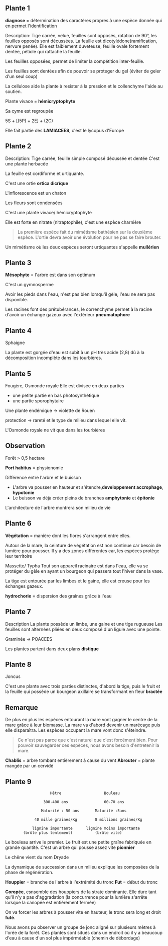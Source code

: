 ## Plante 1

**diagnose** = détermination des caractères propres à une espèce donnée qui en permet l'identification

Description:
Tige carrée, velue, feuilles sont opposés, rotation de 90°, les feuilles opposés sont décussées. 
La feuille est dicotylédone(ramification, nervure penée). Elle est faiblement duveteuse, feuille ovale fortement dentée, pétiole qui rattache la feuille.

Les feuilles opposées, permet de limiter la compétition inter-feuille.

Les feuilles sont dentées afin de pouvoir se proteger du gel (éviter de geler d'un seul coup) 

La cellulose aide la plante à resister à la pression et le collenchyme l'aide au soutien.

Plante vivace = **hémicryptophyte**

Sa cyme est regroupée

5S + [(5P) + 2E] + (2C)

Elle fait partie des **LAMIACEES**, c'est le lycopus d'Europe

## Plante 2

Description:
Tige carrée, feuille simple composé décussée et dentée
C'est une plante herbacée

La feuille est cordiforme et urtiquante.

C'est une ortie **ortica dicrïque**

L'inflorescence est un chaton

Les fleurs sont condensées

C'est une plante vivace/ hémicryptophyte

Elle est forte en nitrate (nitraptophile), c'est une espèce charnière

> La première espèce fait du mimétisme bathésien sur la deuxième espèce. L'ortie devra avoir une évolution pour ne pas se faire brouter.

Un mimétisme où les deux espèces seront urtiquantes s'appelle **mullérien**

## Plante 3

**Mésophyte** = l'arbre est dans son optimum

C'est un gymnosperme

Avoir les pieds dans l'eau, n'est pas bien lorsqu'il gèle, l'eau ne sera pas disponible.

Les racines font des prétubérances, le correnchyme permet à la racine d'avoir un échange gazeux avec l'extérieur **pneumatophore**

## Plante 4

Sphaigne

La plante est gorgée d'eau est subit à un pH très acide (2,8) dû à la décomposition incomplète dans les tourbières. 

## Plante 5

Fougère, Osmonde royale
Elle est divisée en deux parties
* une petite partie en bas photosynthétique
* une partie sporophytaire

Une plante endémique -> violette de Rouen

protection -> rareté et le type de milieu dans lequel elle vit. 

L'Osmonde royale ne vit que dans les tourbières

## Observation

Forêt > 0,5 hectare

**Port habitus** = physionomie

Différence entre l'arbre et le buisson


* L'arbre va pousser en hauteur et s'étendre,**developpement accrophage**, **hypotonie**
* Le buisson va déjà créer pleins de branches **amphytonie** et **épitonie**

L'architecture de l'arbre montrera son milieu de vie

## Plante 6

**Végétation** = manière dont les flores s'arrangent entre elles.

Autour de la mare, la ceinture de végétation est non continue car besoin de lumière pour pousser. Il y a des zones différentes car, les espèces protège leur territoire

Massette/ Typha
Tout son appareil racinaire est dans l'eau, elle va se protéger du gèle en ayant un bourgeon qui passera tout l'hiver dans la vase.

La tige est entourée par les limbes et le gaine, elle est creuse pour les échanges gazeux. 

**hydrochorie** = dispersion des graînes grâce à l'eau

## Plante 7

Description
La plante possède un limbe, une gaine et une tige rugueuse
Les feuilles sont alternées pliées en deux composé d'un ligule avec une pointe.

Graminée -> POACEES

Les plantes partent dans deux plans **distique**

## Plante 8

Joncus

C'est une plante avec trois parties distinctes, d'abord la tige, puis le fruit et la feuille qui possède un bourgeon axillaire se transformant en fleur **bractée**

## Remarque

De plus en plus les espèces entourant la mare vont gagner le centre de la mare grâce à leur biomasse. La mare va d'abord devenir un marécage puis elle disparaîtra. Les espèces occupant la mare vont donc s'éteindre.

> Ce n'est pas parce que c'est naturel que c'est forcément bien. Pour pouvoir sauvegarder ces espèces, nous avons besoin d'entretenir la mare.

**Chablis** = arbre tombant entièrement à cause du vent
**Abrouter** = plante mangée par un cervidé

## Plante 9

						Hêtre					Bouleau                      
						
                     300-400 ans				60-70 ans

					Maturité : 50 ans		Maturité :5ans
                        
                 40 mille graines/Kg		8 millions graînes/Kg
  						                   
				lignine importante		lignine moins importante
          	(brûle plus lentement)			(brûle vite)


Le bouleau arrive le premier. Le fruit est une petite graîne fabriquée en grande quantité. C'est un arbre qui pousse assez vite **pionnier**

Le chëne vient du nom Dryade

La dynamique de succession dans un milieu explique les composées de la phase de régénération.

**Houppier** = branche de l'arbre à l'extrémité du tronc
**Fut** = début du tronc

**Coropée**, esnsemble des houppiers de la strate dominante. Elle dure tant qu'il n'y a pas d'aggradation (la concurrence pour la lumière s'arrête lorsque la canopée est entièrement fermée)

On va forcer les arbres à pousser vite en hauteur, le tronc sera long et droit **futé**.

Nous avons pu observer un groupe de jonc aligné sur plusieurs mètres à l'orée de la forêt. Ces plantes sont situés dans un endroit où il y a beaucoup d'eau à cause d'un sol plus impérméable (chemin de débordage)









